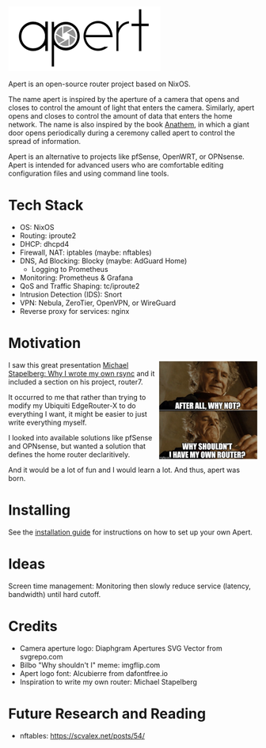 <img src="assets/logo-integrated.png" alt="Aperture logo" />

Apert is an open-source router project based on NixOS.

The name apert is inspired by the aperture of a camera that opens and closes to
control the amount of light that enters the camera. Similarly, apert opens and
closes to control the amount of data that enters the home network. The name is
also inspired by the book [Anathem](https://en.wikipedia.org/wiki/Anathem), in
which a giant door opens periodically during a ceremony called apert to control
the spread of information.

Apert is an alternative to projects like pfSense, OpenWRT, or OPNsense. Apert
is intended for advanced users who are comfortable editing configuration files
and using command line tools.

# Tech Stack

* OS: NixOS
* Routing: iproute2
* DHCP: dhcpd4
* Firewall, NAT: iptables (maybe: nftables)
* DNS, Ad Blocking: Blocky (maybe: AdGuard Home)
  - Logging to Prometheus
* Monitoring: Prometheus & Grafana
* QoS and Traffic Shaping: tc/iproute2
* Intrusion Detection (IDS): Snort
* VPN: Nebula, ZeroTier, OpenVPN, or WireGuard
* Reverse proxy for services: nginx

# Motivation

<img src="assets/bilbo.jpg" alt="Why shouldn't I have my own router?" align="right" style="width: 200px;" />

I saw this great presentation [Michael Stapelberg: Why I wrote my own
rsync](https://www.youtube.com/watch?v=wpwObdgemoE) and it included a section
on his project, router7.

It occurred to me that rather than trying to modify my Ubiquiti EdgeRouter-X to
do everything I want, it might be easier to just write everything myself.

I looked into available solutions like pfSense and OPNsense, but wanted a
solution that defines the home router declaritively.

And it would be a lot of fun and I would learn a lot. And thus, apert was born.

# Installing

See the [installation guide](INSTALL.md) for instructions on how to set up your
own Apert.

# Ideas

Screen time management: Monitoring then slowly reduce service (latency, bandwidth) until hard cutoff.

# Credits

* Camera aperture logo: Diaphgram Apertures SVG Vector from svgrepo.com
* Bilbo "Why shouldn't I" meme: imgflip.com
* Apert logo font: Alcubierre from dafontfree.io
* Inspiration to write my own router: Michael Stapelberg

# Future Research and Reading

- nftables: https://scvalex.net/posts/54/
